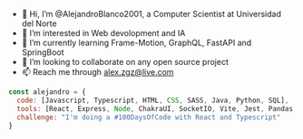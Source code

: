 - 👋 Hi, I’m @AlejandroBlanco2001, a Computer Scientist at Universidad del Norte 
- 👀 I’m interested in Web devolopment and IA
- 🌱 I’m currently learning Frame-Motion, GraphQL, FastAPI and SpringBoot
- 💞️ I’m looking to collaborate on any open source project
- 📫 Reach me through alex.zgz@live.com

```javascript
const alejandro = {
  code: [Javascript, Typescript, HTML, CSS, SASS, Java, Python, SQL],
  tools: [React, Express, Node, ChakraUI, SocketIO, Vite, Jest, Pandas, ScikitLearn, MongoDB],
  challenge: "I'm doing a #100DaysOfCode with React and Typescript"
}
```

<!---
AlejandroBlanco2001/AlejandroBlanco2001 is a ✨ special ✨ repository because its `README.md` (this file) appears on your GitHub profile.
You can click the Preview link to take a look at your changes.
--->
